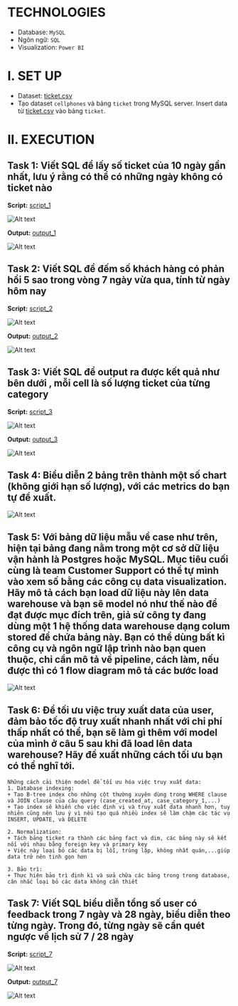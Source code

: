 # TECHNOLOGIES
- Database: `MySQL`
- Ngôn ngữ: `SQL`
- Visualization: `Power BI`

# I. SET UP
- Dataset: [ticket.csv](dataset/ticket.csv)
- Tạo dataset `cellphones` và bảng `ticket` trong MySQL server. Insert data từ [ticket.csv](data/raw_data/ticket.csv) vào bảng `ticket`.

# II. EXECUTION
## Task 1: Viết SQL để lấy số ticket của 10 ngày gần nhất, lưu ý rằng có thể có những ngày không có ticket nào
**Script:** [script_1](test_answer/task_1/answer_1.sql)

![Alt text](test_answer/task_1/answer_1.PNG)

**Output:** [output_1](test_answer/task_1/output_1.csv)

![Alt text](test_answer/task_1/output_1.PNG)

## Task 2: Viết SQL để đếm số khách hàng có phản hồi 5 sao trong vòng 7 ngày vừa qua, tính từ ngày hôm nay
**Script:** [script_2](test_answer/task_2/answer_2.sql)

![Alt text](test_answer/task_2/answer_2.PNG)

**Output:** [output_2](test_answer/task_2/output_2.csv)

![Alt text](test_answer/task_2/output_2.PNG)

## Task 3: Viết SQL để output ra được kết quả như bên dưới , mỗi cell là số lượng ticket của từng category
**Script:** [script_3](test_answer/task_3/answer_3.sql)

![Alt text](test_answer/task_3/answer_3.PNG)

**Output:** [output_3](test_answer/task_3/output_3.csv)

![Alt text](test_answer/task_3/output_3.PNG)

## Task 4: Biểu diễn 2 bảng trên thành một số chart (không giới hạn số lượng), với các metrics do bạn tự đề xuất.
![Alt text](test_answer/task_4/output_4.png)

## Task 5: Với bảng dữ liệu mẫu về case như trên, hiện tại bảng đang nằm trong một cơ sở dữ liệu vận hành là Postgres hoặc MySQL. Mục tiêu cuối cùng là team Customer Support có thể tự mình vào xem số bằng các công cụ data visualization. Hãy mô tả cách bạn load dữ liệu này lên data warehouse và bạn sẽ model nó như thế nào để đạt được mục đích trên, giả sử công ty đang dùng một 1 hệ thống data warehouse dạng colum stored để chứa bảng này. Bạn có thể dùng bất kì công cụ và ngôn ngữ lập trình nào bạn quen thuộc, chỉ cần mô tả về pipeline, cách làm, nếu được thì có 1 flow diagram mô tả các bước load
![Alt text](test_answer/task_5/answer_5.PNG)

## Task 6: Để tối ưu việc truy xuất data của user, đảm bảo tốc độ truy xuất nhanh nhất với chi phí thấp nhất có thể, bạn sẽ làm gì thêm với model của mình ở câu 5 sau khi đã load lên data warehouse? Hãy đề xuất những cách tối ưu bạn có thể nghĩ tới.
```
Những cách cải thiện model để tối ưu hóa việc truy xuất data:
1. Database indexing:
+ Tạo B-tree index cho những cột thường xuyên dùng trong WHERE clause và JOIN clause của câu query (case_created_at, case_category_1,...)
+ Tạo index sẽ khiến cho việc định vị và truy xuất data nhanh hơn, tuy nhiên cũng nên lưu ý vì nếu tạo quá nhiều index sẽ làm chậm các tác vụ INSERT, UPDATE, và DELETE

2. Normalization:
+ Tách bảng ticket ra thành các bảng fact và dim, các bảng này sẽ kết nối với nhau bằng foreign key và primary key
+ Việc này loại bỏ các data bị lỗi, trùng lặp, không nhất quán,...giúp data trở nên tinh gọn hơn

3. Bảo trì:
+ Thực hiện bảo trì định kì và sửa chữa các bảng trong trong database, cân nhắc loại bỏ các data không cần thiết
```

## Task 7: Viết SQL biểu diễn tổng số user có feedback trong 7 ngày và 28 ngày, biểu diễn theo từng ngày. Trong đó, từng ngày sẽ cần quét ngược về lịch sử 7 / 28 ngày
**Script:** [script_7](test_answer/task_7/answer_7.sql)

![Alt text](test_answer/task_7/answer_7.PNG)

**Output:** [output_7](test_answer/task_7/output_7.csv)

![Alt text](test_answer/task_7/output_7.PNG)

